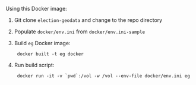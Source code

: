 Using this Docker image:

1. Git clone `election-geodata` and change to the repo directory
2. Populate `docker/env.ini` from `docker/env.ini-sample`
3. Build `eg` Docker image:
    
        docker built -t eg docker
    
4. Run build script:
    
        docker run -it -v `pwd`:/vol -w /vol --env-file docker/env.ini eg
